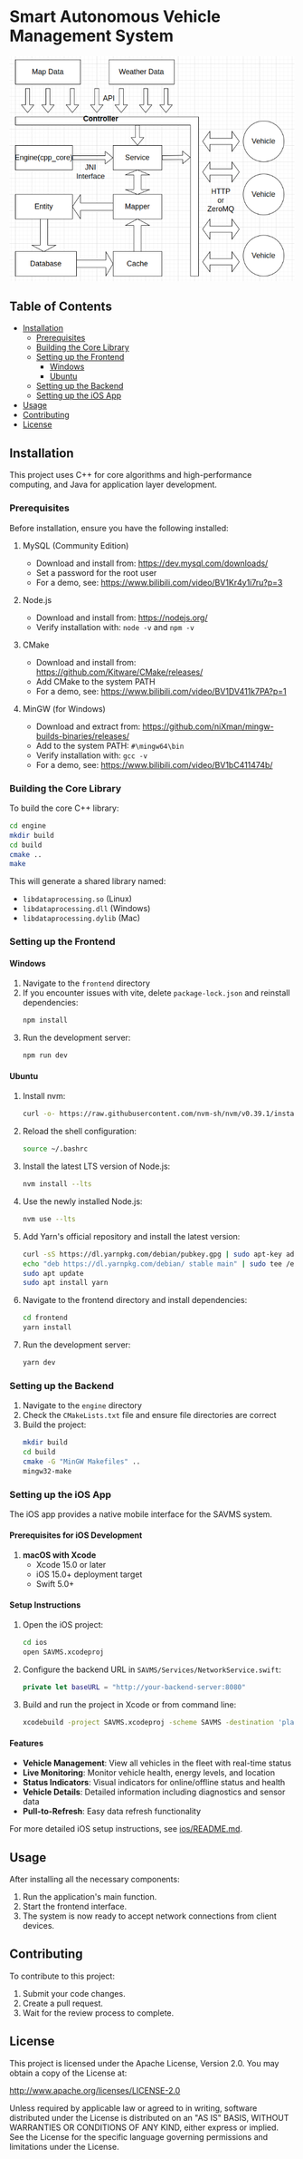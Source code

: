 # Smart Autonomous Vehicle Management System

![Architecture](./arch/architecture.png)

## Table of Contents
- [Installation](#installation)
  - [Prerequisites](#prerequisites)
  - [Building the Core Library](#building-the-core-library)
  - [Setting up the Frontend](#setting-up-the-frontend)
    - [Windows](#windows)
    - [Ubuntu](#ubuntu)
  - [Setting up the Backend](#setting-up-the-backend)
  - [Setting up the iOS App](#setting-up-the-ios-app)
- [Usage](#usage)
- [Contributing](#contributing)
- [License](#license)

## Installation

This project uses C++ for core algorithms and high-performance computing, and Java for application layer development.

### Prerequisites

Before installation, ensure you have the following installed:

1. MySQL (Community Edition)
   - Download and install from: https://dev.mysql.com/downloads/
   - Set a password for the root user
   - For a demo, see: https://www.bilibili.com/video/BV1Kr4y1i7ru?p=3

2. Node.js
   - Download and install from: https://nodejs.org/
   - Verify installation with: `node -v` and `npm -v`

3. CMake
   - Download and install from: https://github.com/Kitware/CMake/releases/
   - Add CMake to the system PATH
   - For a demo, see: https://www.bilibili.com/video/BV1DV411k7PA?p=1

4. MinGW (for Windows)
   - Download and extract from: https://github.com/niXman/mingw-builds-binaries/releases/
   - Add to the system PATH: `#\mingw64\bin`
   - Verify installation with: `gcc -v`
   - For a demo, see: https://www.bilibili.com/video/BV1bC411474b/

### Building the Core Library

To build the core C++ library:

```bash
cd engine
mkdir build
cd build
cmake ..
make
```

This will generate a shared library named:
- `libdataprocessing.so` (Linux)
- `libdataprocessing.dll` (Windows)
- `libdataprocessing.dylib` (Mac)

### Setting up the Frontend

#### Windows

1. Navigate to the `frontend` directory
2. If you encounter issues with vite, delete `package-lock.json` and reinstall dependencies:
   ```bash
   npm install
   ```
3. Run the development server:
   ```bash
   npm run dev
   ```

#### Ubuntu

1. Install nvm:
   ```bash
   curl -o- https://raw.githubusercontent.com/nvm-sh/nvm/v0.39.1/install.sh | bash
   ```

2. Reload the shell configuration:
   ```bash
   source ~/.bashrc
   ```

3. Install the latest LTS version of Node.js:
   ```bash
   nvm install --lts
   ```

4. Use the newly installed Node.js:
   ```bash
   nvm use --lts
   ```

5. Add Yarn's official repository and install the latest version:
   ```bash
   curl -sS https://dl.yarnpkg.com/debian/pubkey.gpg | sudo apt-key add -
   echo "deb https://dl.yarnpkg.com/debian/ stable main" | sudo tee /etc/apt/sources.list.d/yarn.list
   sudo apt update
   sudo apt install yarn
   ```

6. Navigate to the frontend directory and install dependencies:
   ```bash
   cd frontend
   yarn install
   ```

7. Run the development server:
   ```bash
   yarn dev
   ```

### Setting up the Backend

1. Navigate to the `engine` directory
2. Check the `CMakeLists.txt` file and ensure file directories are correct
3. Build the project:
   ```bash
   mkdir build
   cd build
   cmake -G "MinGW Makefiles" ..
   mingw32-make
   ```

### Setting up the iOS App

The iOS app provides a native mobile interface for the SAVMS system.

#### Prerequisites for iOS Development

1. **macOS with Xcode**
   - Xcode 15.0 or later
   - iOS 15.0+ deployment target
   - Swift 5.0+

#### Setup Instructions

1. Open the iOS project:
   ```bash
   cd ios
   open SAVMS.xcodeproj
   ```

2. Configure the backend URL in `SAVMS/Services/NetworkService.swift`:
   ```swift
   private let baseURL = "http://your-backend-server:8080"
   ```

3. Build and run the project in Xcode or from command line:
   ```bash
   xcodebuild -project SAVMS.xcodeproj -scheme SAVMS -destination 'platform=iOS Simulator,name=iPhone 15' build
   ```

#### Features

- **Vehicle Management**: View all vehicles in the fleet with real-time status
- **Live Monitoring**: Monitor vehicle health, energy levels, and location
- **Status Indicators**: Visual indicators for online/offline status and health
- **Vehicle Details**: Detailed information including diagnostics and sensor data
- **Pull-to-Refresh**: Easy data refresh functionality

For more detailed iOS setup instructions, see [ios/README.md](ios/README.md).

## Usage

After installing all the necessary components:

1. Run the application's main function.
2. Start the frontend interface.
3. The system is now ready to accept network connections from client devices.

## Contributing

To contribute to this project:

1. Submit your code changes.
2. Create a pull request.
3. Wait for the review process to complete.

## License

This project is licensed under the Apache License, Version 2.0. You may obtain a copy of the License at:

http://www.apache.org/licenses/LICENSE-2.0

Unless required by applicable law or agreed to in writing, software distributed under the License is distributed on an "AS IS" BASIS, WITHOUT WARRANTIES OR CONDITIONS OF ANY KIND, either express or implied. See the License for the specific language governing permissions and limitations under the License.
